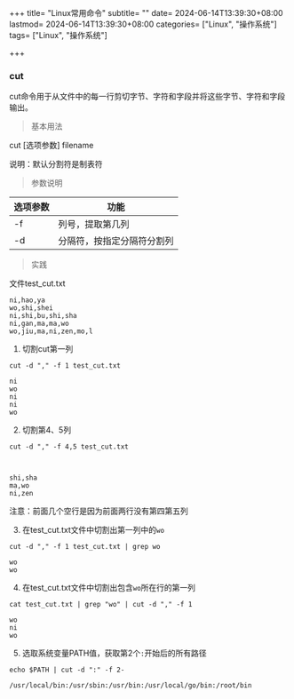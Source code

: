 +++
title= "Linux常用命令"
subtitle= ""
date= 2024-06-14T13:39:30+08:00
lastmod= 2024-06-14T13:39:30+08:00
categories= ["Linux", "操作系统"]
tags= ["Linux", "操作系统"]

+++

### cut

cut命令用于从文件中的每一行剪切字节、字符和字段并将这些字节、字符和字段输出。

> 基本用法

cut [选项参数] filename

说明：默认分割符是制表符

> 参数说明

| 选项参数 | 功能                       |
| -------- | -------------------------- |
| -f       | 列号，提取第几列           |
| -d       | 分隔符，按指定分隔符分割列 |

> 实践

文件test_cut.txt

```
ni,hao,ya
wo,shi,shei
ni,shi,bu,shi,sha
ni,gan,ma,ma,wo
wo,jiu,ma,ni,zen,mo,l
```

1. 切割cut第一列

`cut -d "," -f 1 test_cut.txt`

```
ni
wo
ni
ni
wo
```

2. 切割第4、5列

`cut -d "," -f 4,5 test_cut.txt`

```


shi,sha
ma,wo
ni,zen
```

注意：前面几个空行是因为前面两行没有第四第五列

3. 在test_cut.txt文件中切割出第一列中的`wo`

`cut -d "," -f 1 test_cut.txt | grep wo`

```
wo
wo
```

4. 在test_cut.txt文件中切割出包含`wo`所在行的第一列

`cat test_cut.txt | grep "wo" | cut -d "," -f 1`

```
wo
ni
wo
```

5. 选取系统变量PATH值，获取第2个`:`开始后的所有路径

`echo $PATH | cut -d ":" -f 2-`

```
/usr/local/bin:/usr/sbin:/usr/bin:/usr/local/go/bin:/root/bin
```


